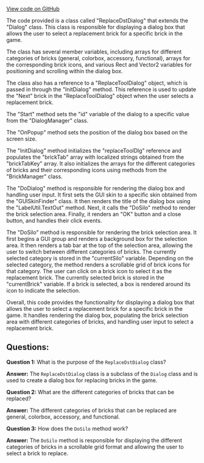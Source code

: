 [View code on GitHub](https://github.com/TieHaxJan/Brick-Force/Assembly-CSharp\ReplaceDstDialog.cs)

The code provided is a class called "ReplaceDstDialog" that extends the "Dialog" class. This class is responsible for displaying a dialog box that allows the user to select a replacement brick for a specific brick in the game. 

The class has several member variables, including arrays for different categories of bricks (general, colorbox, accessory, functional), arrays for the corresponding brick icons, and various Rect and Vector2 variables for positioning and scrolling within the dialog box. 

The class also has a reference to a "ReplaceToolDialog" object, which is passed in through the "InitDialog" method. This reference is used to update the "Next" brick in the "ReplaceToolDialog" object when the user selects a replacement brick.

The "Start" method sets the "id" variable of the dialog to a specific value from the "DialogManager" class.

The "OnPopup" method sets the position of the dialog box based on the screen size.

The "InitDialog" method initializes the "replaceToolDlg" reference and populates the "brickTab" array with localized strings obtained from the "brickTabKey" array. It also initializes the arrays for the different categories of bricks and their corresponding icons using methods from the "BrickManager" class.

The "DoDialog" method is responsible for rendering the dialog box and handling user input. It first sets the GUI skin to a specific skin obtained from the "GUISkinFinder" class. It then renders the title of the dialog box using the "LabelUtil.TextOut" method. Next, it calls the "DoSilo" method to render the brick selection area. Finally, it renders an "OK" button and a close button, and handles their click events.

The "DoSilo" method is responsible for rendering the brick selection area. It first begins a GUI group and renders a background box for the selection area. It then renders a tab bar at the top of the selection area, allowing the user to switch between different categories of bricks. The currently selected category is stored in the "currentSilo" variable. Depending on the selected category, the method renders a scrollable grid of brick icons for that category. The user can click on a brick icon to select it as the replacement brick. The currently selected brick is stored in the "currentBrick" variable. If a brick is selected, a box is rendered around its icon to indicate the selection. 

Overall, this code provides the functionality for displaying a dialog box that allows the user to select a replacement brick for a specific brick in the game. It handles rendering the dialog box, populating the brick selection area with different categories of bricks, and handling user input to select a replacement brick.
## Questions: 
 **Question 1:** What is the purpose of the `ReplaceDstDialog` class?

**Answer:** The `ReplaceDstDialog` class is a subclass of the `Dialog` class and is used to create a dialog box for replacing bricks in the game.

**Question 2:** What are the different categories of bricks that can be replaced?

**Answer:** The different categories of bricks that can be replaced are general, colorbox, accessory, and functional.

**Question 3:** How does the `DoSilo` method work?

**Answer:** The `DoSilo` method is responsible for displaying the different categories of bricks in a scrollable grid format and allowing the user to select a brick to replace.